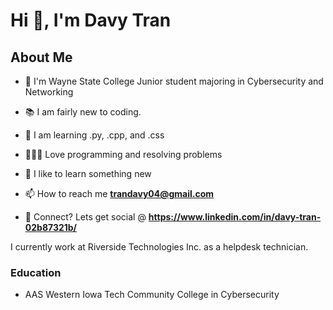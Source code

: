 # Hi 👋, I'm Davy Tran
## About Me

- 🏦 I'm Wayne State College Junior student majoring in Cybersecurity and Networking

- 📚 I am fairly new to coding.

- 🤔 I am learning .py, .cpp, and .css

- 👨🏻‍💻 Love programming and resolving problems

- 🧠 I like to learn something new

- 📫 How to reach me **trandavy04@gmail.com**

- 💬 Connect? Lets get social @ **https://www.linkedin.com/in/davy-tran-02b87321b/**


I currently work at Riverside Technologies Inc. as a helpdesk technician.

### Education

- AAS Western Iowa Tech Community College in Cybersecurity

